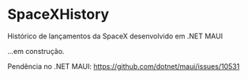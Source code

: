 # SpaceXHistory
Histórico de lançamentos da SpaceX desenvolvido em .NET MAUI

...em construção.

Pendência no .NET MAUI: https://github.com/dotnet/maui/issues/10531
